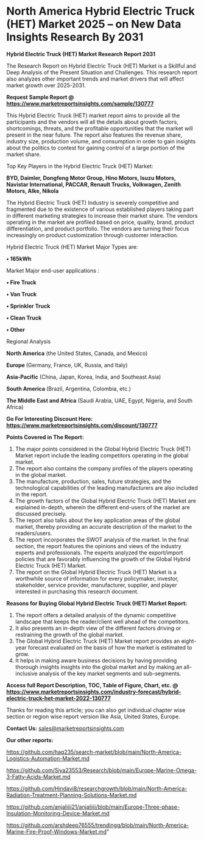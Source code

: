 # North America Hybrid Electric Truck (HET) Market 2025 – on New Data Insights Research By 2031

<strong>Hybrid Electric Truck (HET) Market Research Report 2031</strong>

The Research Report on Hybrid Electric Truck (HET) Market is a Skillful and Deep Analysis of the Present Situation and Challenges. This research report also analyzes other important trends and market drivers that will affect market growth over 2025-2031.

<strong>Request Sample Report @ <a href=https://www.marketreportsinsights.com/sample/130777>https://www.marketreportsinsights.com/sample/130777</a></strong>

This Hybrid Electric Truck (HET) market report aims to provide all the participants and the vendors will all the details about growth factors, shortcomings, threats, and the profitable opportunities that the market will present in the near future. The report also features the revenue share, industry size, production volume, and consumption in order to gain insights about the politics to contest for gaining control of a large portion of the market share.

Top Key Players in the Hybrid Electric Truck (HET) Market:

<strong>BYD, Daimler, Dongfeng Motor Group, Hino Motors, Isuzu Motors, Navistar International, PACCAR, Renault Trucks, Volkwagen, Zenith Motors, Alke, Nikola</strong>

The Hybrid Electric Truck (HET) Industry is severely competitive and fragmented due to the existence of various established players taking part in different marketing strategies to increase their market share. The vendors operating in the market are profiled based on price, quality, brand, product differentiation, and product portfolio. The vendors are turning their focus increasingly on product customization through customer interaction.

Hybrid Electric Truck (HET) Market Major Types are:

<strong>• 165kWh</strong>

Market Major end-user applications :

<strong>• Fire Truck

• Van Truck

• Sprinkler Truck

• Clean Truck

• Other</strong>

Regional Analysis

</u><strong><b>North America</b></strong> (the United States, Canada, and Mexico)

<strong><b>Europe </b></strong>(Germany, France, UK, Russia, and Italy)

<strong><b>Asia-Pacific</b></strong> (China, Japan, Korea, India, and Southeast Asia)

<strong><b>South America</b></strong> (Brazil, Argentina, Colombia, etc.)

<strong><b>The Middle East and Africa</b></strong> (Saudi Arabia, UAE, Egypt, Nigeria, and South Africa)

<strong>Go For Interesting Discount Here: <a href=https://www.marketreportsinsights.com/discount/130777>https://www.marketreportsinsights.com/discount/130777</a></strong>

<strong>Points Covered in The Report:</strong>
<ol>
  <li>The major points considered in the Global Hybrid Electric Truck (HET) Market report include the leading competitors operating in the global market.</li>
  <li>The report also contains the company profiles of the players operating in the global market.</li>
  <li>The manufacture, production, sales, future strategies, and the technological capabilities of the leading manufacturers are also included in the report.</li>
  <li>The growth factors of the Global Hybrid Electric Truck (HET) Market are explained in-depth, wherein the different end-users of the market are discussed precisely.</li>
  <li>The report also talks about the key application areas of the global market, thereby providing an accurate description of the market to the readers/users.</li>
  <li>The report incorporates the SWOT analysis of the market. In the final section, the report features the opinions and views of the industry experts and professionals. The experts analyzed the export/import policies that are favorably influencing the growth of the Global Hybrid Electric Truck (HET) Market.</li>
  <li>The report on the Global Hybrid Electric Truck (HET) Market is a worthwhile source of information for every policymaker, investor, stakeholder, service provider, manufacturer, supplier, and player interested in purchasing this research document.</li>
</ol>
<strong>Reasons for Buying Global Hybrid Electric Truck (HET) Market Report:</strong>

<ol>
  <li>The report offers a detailed analysis of the dynamic competitive landscape that keeps the reader/client well ahead of the competitors.</li>
  <li>It also presents an in-depth view of the different factors driving or restraining the growth of the global market.</li>
  <li>The Global Hybrid Electric Truck (HET) Market report provides an eight-year forecast evaluated on the basis of how the market is estimated to grow.</li>
  <li>It helps in making aware business decisions by having providing thorough insights insights into the global market and by making an all-inclusive analysis of the key market segments and sub-segments.</li>
</ol>
<strong>Access full Report Description, TOC, Table of Figure, Chart, etc. @ <a href=https://www.marketreportsinsights.com/industry-forecast/hybrid-electric-truck-het-market-2022-130777>https://www.marketreportsinsights.com/industry-forecast/hybrid-electric-truck-het-market-2022-130777</a></strong>


Thanks for reading this article; you can also get individual chapter wise section or region wise report version like Asia, United States, Europe.

<strong>Contact Us:</strong>
sales@marketreportsinsights.com

<strong>Our other reports:</strong>

<a href=https://github.com/haq235/search-market/blob/main/North-America-Logistics-Automation-Market.md>https://github.com/haq235/search-market/blob/main/North-America-Logistics-Automation-Market.md</a>

<a href=https://github.com/Siya23553/Research/blob/main/Europe-Marine-Omega-3-Fatty-Acids-Market.md>https://github.com/Siya23553/Research/blob/main/Europe-Marine-Omega-3-Fatty-Acids-Market.md</a>

<a href=https://github.com/Hindavi8/researchgrowth/blob/main/North-America-Radiation-Treatment-Planning-Solutions-Market.md>https://github.com/Hindavi8/researchgrowth/blob/main/North-America-Radiation-Treatment-Planning-Solutions-Market.md</a>

<a href=https://github.com/anjaliiii21/anjaliiii/blob/main/Europe-Three-phase-Insulation-Monitoring-Device-Market.md>https://github.com/anjaliiii21/anjaliiii/blob/main/Europe-Three-phase-Insulation-Monitoring-Device-Market.md</a>

<a href=https://github.com/arshdeep76555/trendingg/blob/main/North-America-Marine-Fire-Proof-Windows-Market.md>https://github.com/arshdeep76555/trendingg/blob/main/North-America-Marine-Fire-Proof-Windows-Market.md</a>"
